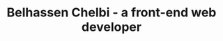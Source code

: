 ---
layout: portfolio
title: Belhassen Chelbi - a front-end web developer
permalink: /portfolio/
---